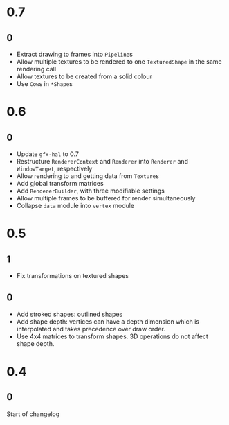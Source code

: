 # 0.7
## 0
- Extract drawing to frames into `Pipeline`s
- Allow multiple textures to be rendered to one `TexturedShape` in the same rendering call
- Allow textures to be created from a solid colour
- Use `Cow`s in `*Shape`s

# 0.6
## 0
- Update `gfx-hal` to 0.7
- Restructure `RendererContext` and `Renderer` into `Renderer` and `WindowTarget`, respectively
- Allow rendering to and getting data from `Texture`s
- Add global transform matrices
- Add `RendererBuilder`, with three modifiable settings
- Allow multiple frames to be buffered for render simultaneously
- Collapse `data` module into `vertex` module

# 0.5
## 1
- Fix transformations on textured shapes

## 0
- Add stroked shapes: outlined shapes
- Add shape depth: vertices can have a depth dimension which is interpolated and takes precedence over draw order.
- Use 4x4 matrices to transform shapes. 3D operations do not affect shape depth.

# 0.4
## 0
Start of changelog